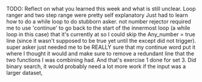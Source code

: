 TODO: Reflect on what you learned this week and what is still unclear.
Loop ranger and two step range were pretty self explanatory
Just had to learn how to do a while loop to do stubborn asker.
not number rejector required me to use 'continue' to go back to the start of the innermost loop (a while loop in this case) that it's currently at so I could skip the Any_number = true line (since it wasn't supposed to be true yet until the except did not trigger).
super asker just needed me to be REALLY sure that my continue word put it where I thought it would and make sure to remove a redundant line that the two functions I was combining had. And that's exercise 1 done for set 3.
Did binary search, it would probably need a lot more work if the input was a larger dataset,